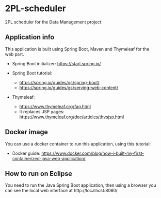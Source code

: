# 2PL-scheduler

2PL scheduler for the Data Management project

## Application info

This application is built using Spring Boot, Maven and Thymeleaf for the web part.

- Spring Boot initializer: https://start.spring.io/
- Spring Boot tutorial:

	- https://spring.io/guides/gs/spring-boot/
	- https://spring.io/guides/gs/serving-web-content/
- Thymeleaf:

	- https://www.thymeleaf.org/faq.html 
	- It replaces JSP pages: https://www.thymeleaf.org/doc/articles/thvsjsp.html

## Docker image

You can use a docker container to run this application, using this tutorial:

- Docker guide: https://www.docker.com/blog/how-i-built-my-first-containerized-java-web-application/

## How to run on Eclipse

You need to run the Java Spring Boot application, then using a browser you can see the local web interface at http://localhost:8080/

